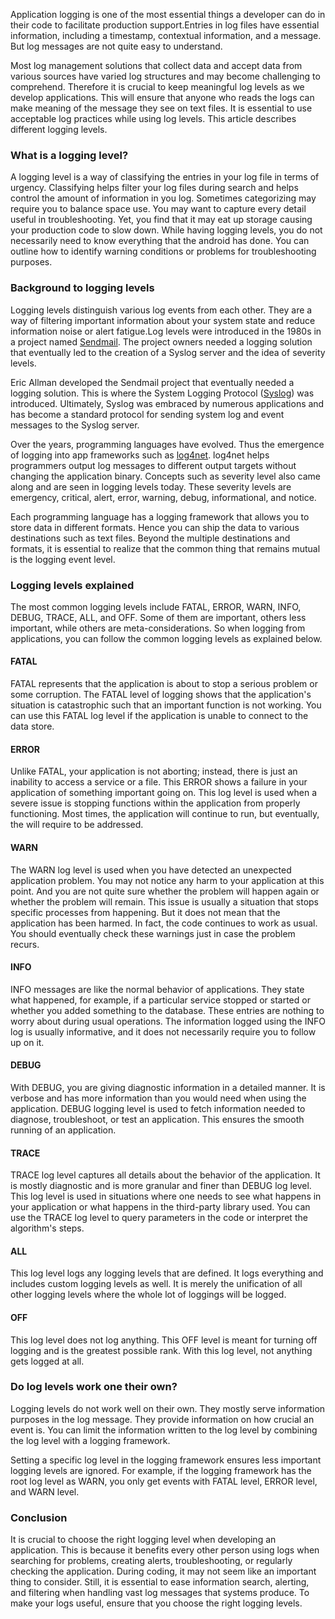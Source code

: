 Application logging is one of the most essential things a developer can do in their code to facilitate production support.Entries in log files have essential information, including a timestamp, contextual information, and a message. But log messages are not quite easy to understand.

Most log management solutions that collect data and accept data from various sources have varied log structures and may become challenging to comprehend. Therefore it is crucial to keep meaningful log levels as we develop applications. This will ensure that anyone who reads the logs can make meaning of the message they see on text files. It is essential to use acceptable log practices while using log levels. This article describes different logging levels.

### What is a logging level?

A logging level is a way of classifying the entries in your log file in terms of urgency. Classifying helps filter your log files during search and helps control the amount of information in you log. Sometimes categorizing may require you to balance space use. You may want to capture every detail useful in troubleshooting. Yet, you find that it may eat up storage causing your production code to slow down. While having logging levels, you do not necessarily need to know everything that the android has done. You can outline how to identify warning conditions or problems for troubleshooting purposes.

### Background to logging levels

Logging levels distinguish various log events from each other. They are a way of filtering important information about your system state and reduce information noise or alert fatigue.Log levels were introduced in the 1980s in a project named [Sendmail](https://en.wikipedia.org/wiki/Sendmail). The project owners needed a logging solution that eventually led to the creation of a Syslog server and the idea of severity levels.

Eric Allman developed the Sendmail project that eventually needed a logging solution. This is where the System Logging Protocol ([Syslog](https://www.paessler.com/it-explained/syslog#)) was introduced. Ultimately, Syslog was embraced by numerous applications and has become a standard protocol for sending system log and event messages to the Syslog server.

Over the years, programming languages have evolved. Thus the emergence of logging into app frameworks such as [log4net](https://logging.apache.org/log4net/). log4net helps programmers output log messages to different output targets without changing the application binary. Concepts such as severity level also came along and are seen in logging levels today. These severity levels are emergency, critical, alert, error, warning, debug, informational, and notice.

Each programming language has a logging framework that allows you to store data in different formats. Hence you can ship the data to various destinations such as text files. Beyond the multiple destinations and formats, it is essential to realize that the common thing that remains mutual is the logging event level.

### Logging levels explained

The most common logging levels include FATAL, ERROR, WARN, INFO, DEBUG, TRACE, ALL, and OFF. Some of them are important, others less important, while others are meta-considerations. So when logging from applications, you can follow the common logging levels as explained below.

#### FATAL

FATAL represents that the application is about to stop a serious problem or some corruption. The FATAL level of logging shows that the application&#39;s situation is catastrophic such that an important function is not working. You can use this FATAL log level if the application is unable to connect to the data store.

#### ERROR

Unlike FATAL, your application is not aborting; instead, there is just an inability to access a service or a file. This ERROR shows a failure in your application of something important going on. This log level is used when a severe issue is stopping functions within the application from properly functioning. Most times, the application will continue to run, but eventually, the will require to be addressed.

#### WARN

The WARN log level is used when you have detected an unexpected application problem. You may not notice any harm to your application at this point. And you are not quite sure whether the problem will happen again or whether the problem will remain. This issue is usually a situation that stops specific processes from happening. But it does not mean that the application has been harmed. In fact, the code continues to work as usual. You should eventually check these warnings just in case the problem recurs.

#### INFO

INFO messages are like the normal behavior of applications. They state what happened, for example, if a particular service stopped or started or whether you added something to the database. These entries are nothing to worry about during usual operations. The information logged using the INFO log is usually informative, and it does not necessarily require you to follow up on it.

#### DEBUG

With DEBUG, you are giving diagnostic information in a detailed manner. It is verbose and has more information than you would need when using the application. DEBUG logging level is used to fetch information needed to diagnose, troubleshoot, or test an application. This ensures the smooth running of an application.

#### TRACE

TRACE log level captures all details about the behavior of the application. It is mostly diagnostic and is more granular and finer than DEBUG log level. This log level is used in situations where one needs to see what happens in your application or what happens in the third-party library used. You can use the TRACE log level to query parameters in the code or interpret the algorithm&#39;s steps.

#### ALL

This log level logs any logging levels that are defined. It logs everything and includes custom logging levels as well. It is merely the unification of all other logging levels where the whole lot of loggings will be logged.

#### OFF

This log level does not log anything. This OFF level is meant for turning off logging and is the greatest possible rank. With this log level, not anything gets logged at all.

### Do log levels work one their own?

Logging levels do not work well on their own. They mostly serve information purposes in the log message. They provide information on how crucial an event is. You can limit the information written to the log level by combining the log level with a logging framework.

Setting a specific log level in the logging framework ensures less important logging levels are ignored. For example, if the logging framework has the root log level as WARN, you only get events with FATAL level, ERROR level, and WARN level.

### Conclusion

It is crucial to choose the right logging level when developing an application. This is because it benefits every other person using logs when searching for problems, creating alerts, troubleshooting, or regularly checking the application. During coding, it may not seem like an important thing to consider. Still, it is essential to ease information search, alerting, and filtering when handling vast log messages that systems produce. To make your logs useful, ensure that you choose the right logging levels.